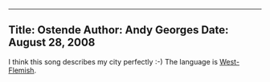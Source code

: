 -----
Title:  Ostende
Author: Andy Georges
Date: August 28, 2008
-----







I think this song describes my city perfectly :-) The language is
[West-Flemish](http://en.wikipedia.org/wiki/West_Flemish).




